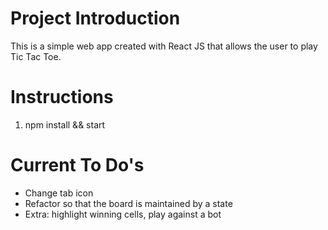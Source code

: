 # Project Introduction 

This is a simple web app created with React JS that allows the user to play Tic Tac Toe. 

# Instructions

1. npm install && start


# Current To Do's 

- Change tab icon 
- Refactor so that the board is maintained by a state 
- Extra: highlight winning cells, play against a bot 